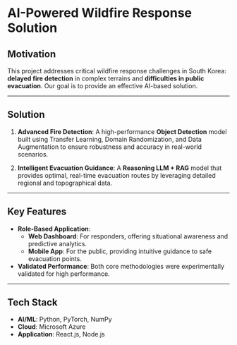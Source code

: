 # AI-Powered Wildfire Response Solution

## Motivation
This project addresses critical wildfire response challenges in South Korea: **delayed fire detection** in complex terrains and **difficulties in public evacuation**. Our goal is to provide an effective AI-based solution.

---

## Solution

1.  **Advanced Fire Detection**: A high-performance **Object Detection** model built using Transfer Learning, Domain Randomization, and Data Augmentation to ensure robustness and accuracy in real-world scenarios.

2.  **Intelligent Evacuation Guidance**: A **Reasoning LLM + RAG** model that provides optimal, real-time evacuation routes by leveraging detailed regional and topographical data.

---

## Key Features

* **Role-Based Application**:
    * **Web Dashboard**: For responders, offering situational awareness and predictive analytics.
    * **Mobile App**: For the public, providing intuitive guidance to safe evacuation points.
* **Validated Performance**: Both core methodologies were experimentally validated for high performance.

---

## Tech Stack

* **AI/ML**: Python, PyTorch, NumPy
* **Cloud**: Microsoft Azure
* **Application**: React.js, Node.js
